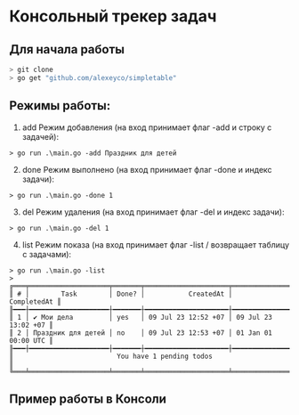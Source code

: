 # Консольный трекер задач


## Для начала работы 
```bash
> git clone 
> go get "github.com/alexeyco/simpletable"
```
## Режимы работы:
1) add Режим добавления (на вход принимает флаг -add и строку с задачей):
```golang
> go run .\main.go -add Праздник для детей
```
2) done Режим выполнено (на вход принимает флаг -done и индекс задачи):
```golang
> go run .\main.go -done 1
```
3) del Режим удаления (на вход принимает флаг -del и индекс задачи):
```golang
> go run .\main.go -del 1 
```
4) list Режим показа (на вход принимает флаг -list / возвращает таблицу с задачами):
```golang
> go run .\main.go -list  
>
╔═══╤════════════════════╤═══════╤═════════════════════╤═════════════════════╗
║ # │        Task        │ Done? │           CreatedAt │         CompletedAt ║
╟━━━┼━━━━━━━━━━━━━━━━━━━━┼━━━━━━━┼━━━━━━━━━━━━━━━━━━━━━┼━━━━━━━━━━━━━━━━━━━━━╢
║ 1 │ ✔ Мои дела         │ yes   │ 09 Jul 23 12:52 +07 │ 09 Jul 23 13:02 +07 ║
║ 2 │ Праздник для детей │ no    │ 09 Jul 23 12:53 +07 │ 01 Jan 01 00:00 UTC ║
╟━━━┼━━━━━━━━━━━━━━━━━━━━┼━━━━━━━┼━━━━━━━━━━━━━━━━━━━━━┼━━━━━━━━━━━━━━━━━━━━━╢
║                          You have 1 pending todos                          ║
╚═══╧════════════════════╧═══════╧═════════════════════╧═════════════════════╝

```
## Пример работы в Консоли